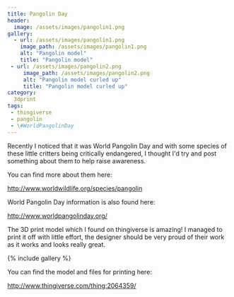 ```yaml
---
title: Pangolin Day
header:
  image: /assets/images/pangolin1.png
gallery:
  - url: /assets/images/pangolin1.png
    image_path: /assets/images/pangolin1.png
    alt: "Pangolin model"
    title: "Pangolin model"
 - url: /assets/images/pangolin2.png
     image_path: /assets/images/pangolin2.png
     alt: "Pangolin model curled up"
     title: "Pangolin model curled up"
category:
  3dprint
tags:
 - thingiverse
 - pangolin
 - \#WorldPangolinDay
---
```


Recently I noticed that it was World Pangolin Day and with some species of these 
little critters being critically endangered, I thought I'd try and post something 
 about them to help raise awareness.

You can find more about them here:

http://www.worldwildlife.org/species/pangolin

World Pangolin Day information is also found here:

http://www.worldpangolinday.org/

The 3D print model which I found on thingiverse is amazing! I managed to print it off
with little effort, the designer should be very proud of their work as it works and 
looks really great. 

{% include gallery %}

You can find the model and files for printing here:

http://www.thingiverse.com/thing:2064359/